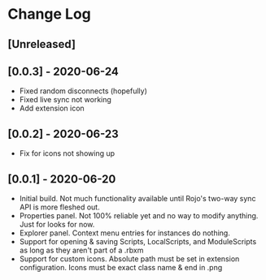 # Change Log

## [Unreleased]

## [0.0.3] - 2020-06-24
- Fixed random disconnects (hopefully)
- Fixed live sync not working
- Add extension icon

## [0.0.2] - 2020-06-23
- Fix for icons not showing up

## [0.0.1] - 2020-06-20
- Initial build. Not much functionality available until Rojo's two-way sync API is more fleshed out.
- Properties panel. Not 100% reliable yet and no way to modify anything. Just for looks for now.
- Explorer panel. Context menu entries for instances do nothing.
- Support for opening & saving Scripts, LocalScripts, and ModuleScripts as long as they aren't part of a .rbxm
- Support for custom icons. Absolute path must be set in extension configuration. Icons must be exact class name & end in .png